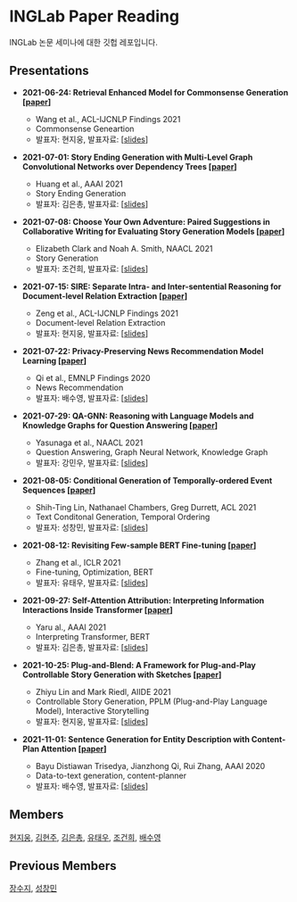 # INGLab Paper Reading
INGLab 논문 세미나에 대한 깃헙 레포입니다.

## Presentations
* __2021-06-24: Retrieval Enhanced Model for Commonsense Generation \[[paper](https://arxiv.org/abs/2105.11174)\]__
  - Wang et al., ACL-IJCNLP Findings 2021  
  - Commonsense Geneartion  
  - 발표자: 현지웅, 발표자료: \[[slides](./presentations/20210624_jw_Retrieval%20Enhanced%20Model%20for%20Commonsense%20Generation.pdf)\]
* __2021-07-01: Story Ending Generation with Multi-Level Graph Convolutional Networks over Dependency Trees \[[paper](https://ojs.aaai.org/index.php/AAAI/article/view/17545)\]__
  - Huang et al., AAAI 2021
  - Story Ending Generation
  - 발표자: 김은총, 발표자료: \[[slides](./presentations/20210701_ec_Story%20Ending%20Generation%20with%20Multi-Level%20Graph%20Convolutional%20Networks%20over%20Dependency%20Trees.pdf)\]
* __2021-07-08: Choose Your Own Adventure: Paired Suggestions in Collaborative Writing for Evaluating Story Generation Models \[[paper](https://aclanthology.org/2021.naacl-main.279.pdf)\]__
  - Elizabeth Clark and Noah A. Smith, NAACL 2021
  - Story Generation
  - 발표자: 조건희, 발표자료: \[[slides](./presentations/20210708_gh_Choose%20Your%20Own%20Adventure%20Paired%20Suggestions%20in%20Collaborative%20Writing%20for%20Evaluating%20Story%20Generation%20Models.pdf)\]
* __2021-07-15: SIRE: Separate Intra- and Inter-sentential Reasoning for Document-level Relation Extraction \[[paper](https://arxiv.org/abs/2106.01709)\]__
  - Zeng et al., ACL-IJCNLP Findings 2021
  - Document-level Relation Extraction
  - 발표자: 현지웅, 발표자료: \[[slides](./presentations/20210714_jw_SIRE%20Separate%20Intra-%20and%20Inter-sentential%20Reasoning%20for%20Document-level%20Relation%20Extraction.pdf)\]  

* __2021-07-22: Privacy-Preserving News Recommendation Model Learning \[[paper](https://arxiv.org/abs/2003.09592)\]__
  - Qi et al., EMNLP Findings 2020  
  - News Recommendation  
  - 발표자: 배수영, 발표자료: \[[slides](./presentations/20210722_sy_Privacy-Preserving%20News%20Recommendation%20Model%20Learning.pdf)\]


* __2021-07-29: QA-GNN: Reasoning with Language Models and Knowledge Graphs for Question Answering \[[paper](https://arxiv.org/abs/2104.06378)\]__
  - Yasunaga et al., NAACL 2021
  - Question Answering, Graph Neural Network, Knowledge Graph
  - 발표자: 강민우, 발표자료: \[[slides](./presentations/20210728_mw_Reasoning%20with%20Language%20Models%20and%20Knowledge%20Graphs.pdf)\]

* __2021-08-05: Conditional Generation of Temporally-ordered Event Sequences \[[paper](https://arxiv.org/abs/2012.15786)\]__
  - Shih-Ting Lin, Nathanael Chambers, Greg Durrett, ACL 2021
  - Text Conditonal Generation, Temporal Ordering
  - 발표자: 성창민, 발표자료: \[[slides](./presentations/20210805_cm_Conditional%20Generation%20of%20Temporally-ordered%20Event%20Sequences.pdf)\]

* __2021-08-12: Revisiting Few-sample BERT Fine-tuning \[[paper](https://arxiv.org/abs/2006.05987)\]__
  - Zhang et al., ICLR 2021
  - Fine-tuning, Optimization, BERT
  - 발표자: 유태우, 발표자료: \[[slides](./presentations/20210812_tw_REVISITING%20FEWSAMPLE%20BERT%20FINETUNING.pdf)\]

* __2021-09-27: Self-Attention Attribution: Interpreting Information Interactions Inside Transformer \[[paper](https://arxiv.org/abs/2004.11207)\]__
  - Yaru al., AAAI 2021
  - Interpreting Transformer, BERT
  - 발표자: 김은총, 발표자료: \[[slides](./presentations/20210927_ec_Self-Attention%20Attribution%2C%20Interpreting%20Information%20Interactions%20Inside%20Transformer.pdf)\]

* __2021-10-25: Plug-and-Blend: A Framework for Plug-and-Play Controllable Story Generation with Sketches \[[paper](https://arxiv.org/abs/2104.04039)\]__
  - Zhiyu Lin and Mark Riedl, AIIDE 2021
  - Controllable Story Generation, PPLM (Plug-and-Play Language Model), Interactive Storytelling
  - 발표자: 현지웅, 발표자료: \[[slides](./presentations/20211025_jw_Plug-and-Blend%20A%20Framework%20for%20Plug-and-Play%20Controllable%20Story%20Generation%20with%20Sketches.pdf)\]

* __2021-11-01: Sentence Generation for Entity Description with Content-Plan Attention \[[paper](https://ojs.aaai.org/index.php/AAAI/article/view/6439)\]__
  - Bayu Distiawan Trisedya, Jianzhong Qi, Rui Zhang, AAAI 2020
  - Data-to-text generation, content-planner
  - 발표자: 배수영, 발표자료: \[[slides](./presentations/20211101_sy_Sentence%20Generation%20for%20Entity%20Description%20with%20Content-Plan%20Attention.pdf)\]
 
## Members
[현지웅](https://github.com/kabbi159), [김현주](https://github.com/arensis-julia), [김은총](https://github.com/ianchongchong), [유태우](https://github.com/mzyt3569), [조건희](https://github.com/Gunhee-Cho), [배수영](https://github.com/BaeSuyoung)

## Previous Members
[장수지](https://github.com/SUJI100418), [성창민](https://github.com/tjdckdals)
